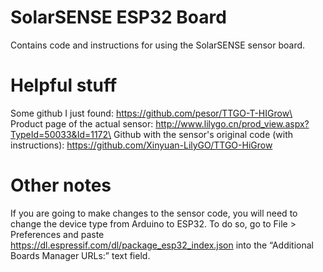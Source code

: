 # SolarSENSE ESP32 Board
 Contains code and instructions for using the SolarSENSE sensor board.


# Helpful stuff

Some github I just found: https://github.com/pesor/TTGO-T-HIGrow\
Product page of the actual sensor: http://www.lilygo.cn/prod_view.aspx?TypeId=50033&Id=1172\
Github with the sensor's original code (with instructions): https://github.com/Xinyuan-LilyGO/TTGO-HiGrow

# Other notes

If you are going to make changes to the sensor code, you will need to change the device type from Arduino to ESP32. To do so, go to File > Preferences and paste https://dl.espressif.com/dl/package_esp32_index.json into the “Additional Boards Manager URLs:” text field. 